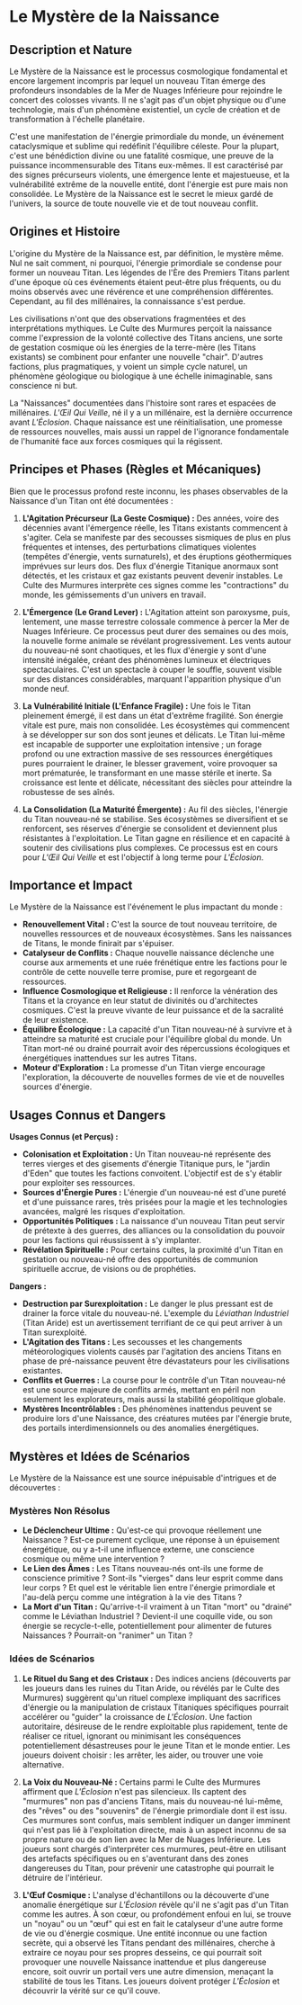 # Le Mystère de la Naissance

## Description et Nature

Le Mystère de la Naissance est le processus cosmologique fondamental et encore largement incompris par lequel un nouveau Titan émerge des profondeurs insondables de la Mer de Nuages Inférieure pour rejoindre le concert des colosses vivants. Il ne s'agit pas d'un objet physique ou d'une technologie, mais d'un phénomène existentiel, un cycle de création et de transformation à l'échelle planétaire.

C'est une manifestation de l'énergie primordiale du monde, un événement cataclysmique et sublime qui redéfinit l'équilibre céleste. Pour la plupart, c'est une bénédiction divine ou une fatalité cosmique, une preuve de la puissance incommensurable des Titans eux-mêmes. Il est caractérisé par des signes précurseurs violents, une émergence lente et majestueuse, et la vulnérabilité extrême de la nouvelle entité, dont l'énergie est pure mais non consolidée. Le Mystère de la Naissance est le secret le mieux gardé de l'univers, la source de toute nouvelle vie et de tout nouveau conflit.

## Origines et Histoire

L'origine du Mystère de la Naissance est, par définition, le mystère même. Nul ne sait comment, ni pourquoi, l'énergie primordiale se condense pour former un nouveau Titan. Les légendes de l'Ère des Premiers Titans parlent d'une époque où ces événements étaient peut-être plus fréquents, ou du moins observés avec une révérence et une compréhension différentes. Cependant, au fil des millénaires, la connaissance s'est perdue.

Les civilisations n'ont que des observations fragmentées et des interprétations mythiques. Le Culte des Murmures perçoit la naissance comme l'expression de la volonté collective des Titans anciens, une sorte de gestation cosmique où les énergies de la terre-mère (les Titans existants) se combinent pour enfanter une nouvelle "chair". D'autres factions, plus pragmatiques, y voient un simple cycle naturel, un phénomène géologique ou biologique à une échelle inimaginable, sans conscience ni but.

La "Naissances" documentées dans l'histoire sont rares et espacées de millénaires. *L'Œil Qui Veille*, né il y a un millénaire, est la dernière occurrence avant *L'Éclosion*. Chaque naissance est une réinitialisation, une promesse de ressources nouvelles, mais aussi un rappel de l'ignorance fondamentale de l'humanité face aux forces cosmiques qui la régissent.

## Principes et Phases (Règles et Mécaniques)

Bien que le processus profond reste inconnu, les phases observables de la Naissance d'un Titan ont été documentées :

1.  **L'Agitation Précurseur (La Geste Cosmique) :** Des années, voire des décennies avant l'émergence réelle, les Titans existants commencent à s'agiter. Cela se manifeste par des secousses sismiques de plus en plus fréquentes et intenses, des perturbations climatiques violentes (tempêtes d'énergie, vents surnaturels), et des éruptions géothermiques imprévues sur leurs dos. Des flux d'énergie Titanique anormaux sont détectés, et les cristaux et gaz existants peuvent devenir instables. Le Culte des Murmures interprète ces signes comme les "contractions" du monde, les gémissements d'un univers en travail.

2.  **L'Émergence (Le Grand Lever) :** L'Agitation atteint son paroxysme, puis, lentement, une masse terrestre colossale commence à percer la Mer de Nuages Inférieure. Ce processus peut durer des semaines ou des mois, la nouvelle forme animale se révélant progressivement. Les vents autour du nouveau-né sont chaotiques, et les flux d'énergie y sont d'une intensité inégalée, créant des phénomènes lumineux et électriques spectaculaires. C'est un spectacle à couper le souffle, souvent visible sur des distances considérables, marquant l'apparition physique d'un monde neuf.

3.  **La Vulnérabilité Initiale (L'Enfance Fragile) :** Une fois le Titan pleinement émergé, il est dans un état d'extrême fragilité. Son énergie vitale est pure, mais non consolidée. Les écosystèmes qui commencent à se développer sur son dos sont jeunes et délicats. Le Titan lui-même est incapable de supporter une exploitation intensive ; un forage profond ou une extraction massive de ses ressources énergétiques pures pourraient le drainer, le blesser gravement, voire provoquer sa mort prématurée, le transformant en une masse stérile et inerte. Sa croissance est lente et délicate, nécessitant des siècles pour atteindre la robustesse de ses aînés.

4.  **La Consolidation (La Maturité Émergente) :** Au fil des siècles, l'énergie du Titan nouveau-né se stabilise. Ses écosystèmes se diversifient et se renforcent, ses réserves d'énergie se consolident et deviennent plus résistantes à l'exploitation. Le Titan gagne en résilience et en capacité à soutenir des civilisations plus complexes. Ce processus est en cours pour *L'Œil Qui Veille* et est l'objectif à long terme pour *L'Éclosion*.

## Importance et Impact

Le Mystère de la Naissance est l'événement le plus impactant du monde :

*   **Renouvellement Vital :** C'est la source de tout nouveau territoire, de nouvelles ressources et de nouveaux écosystèmes. Sans les naissances de Titans, le monde finirait par s'épuiser.
*   **Catalyseur de Conflits :** Chaque nouvelle naissance déclenche une course aux armements et une ruée frénétique entre les factions pour le contrôle de cette nouvelle terre promise, pure et regorgeant de ressources.
*   **Influence Cosmologique et Religieuse :** Il renforce la vénération des Titans et la croyance en leur statut de divinités ou d'architectes cosmiques. C'est la preuve vivante de leur puissance et de la sacralité de leur existence.
*   **Équilibre Écologique :** La capacité d'un Titan nouveau-né à survivre et à atteindre sa maturité est cruciale pour l'équilibre global du monde. Un Titan mort-né ou drainé pourrait avoir des répercussions écologiques et énergétiques inattendues sur les autres Titans.
*   **Moteur d'Exploration :** La promesse d'un Titan vierge encourage l'exploration, la découverte de nouvelles formes de vie et de nouvelles sources d'énergie.

## Usages Connus et Dangers

**Usages Connus (et Perçus) :**

*   **Colonisation et Exploitation :** Un Titan nouveau-né représente des terres vierges et des gisements d'énergie Titanique purs, le "jardin d'Eden" que toutes les factions convoitent. L'objectif est de s'y établir pour exploiter ses ressources.
*   **Sources d'Énergie Pures :** L'énergie d'un nouveau-né est d'une pureté et d'une puissance rares, très prisées pour la magie et les technologies avancées, malgré les risques d'exploitation.
*   **Opportunités Politiques :** La naissance d'un nouveau Titan peut servir de prétexte à des guerres, des alliances ou la consolidation du pouvoir pour les factions qui réussissent à s'y implanter.
*   **Révélation Spirituelle :** Pour certains cultes, la proximité d'un Titan en gestation ou nouveau-né offre des opportunités de communion spirituelle accrue, de visions ou de prophéties.

**Dangers :**

*   **Destruction par Surexploitation :** Le danger le plus pressant est de drainer la force vitale du nouveau-né. L'exemple du *Léviathan Industriel* (Titan Aride) est un avertissement terrifiant de ce qui peut arriver à un Titan surexploité.
*   **L'Agitation des Titans :** Les secousses et les changements météorologiques violents causés par l'agitation des anciens Titans en phase de pré-naissance peuvent être dévastateurs pour les civilisations existantes.
*   **Conflits et Guerres :** La course pour le contrôle d'un Titan nouveau-né est une source majeure de conflits armés, mettant en péril non seulement les explorateurs, mais aussi la stabilité géopolitique globale.
*   **Mystères Incontrôlables :** Des phénomènes inattendus peuvent se produire lors d'une Naissance, des créatures mutées par l'énergie brute, des portails interdimensionnels ou des anomalies énergétiques.

## Mystères et Idées de Scénarios

Le Mystère de la Naissance est une source inépuisable d'intrigues et de découvertes :

### Mystères Non Résolus

*   **Le Déclencheur Ultime :** Qu'est-ce qui provoque réellement une Naissance ? Est-ce purement cyclique, une réponse à un épuisement énergétique, ou y a-t-il une influence externe, une conscience cosmique ou même une intervention ?
*   **Le Lien des Âmes :** Les Titans nouveau-nés ont-ils une forme de conscience primitive ? Sont-ils "vierges" dans leur esprit comme dans leur corps ? Et quel est le véritable lien entre l'énergie primordiale et l'au-delà perçu comme une intégration à la vie des Titans ?
*   **La Mort d'un Titan :** Qu'arrive-t-il vraiment à un Titan "mort" ou "drainé" comme le Léviathan Industriel ? Devient-il une coquille vide, ou son énergie se recycle-t-elle, potentiellement pour alimenter de futures Naissances ? Pourrait-on "ranimer" un Titan ?

### Idées de Scénarios

1.  **Le Rituel du Sang et des Cristaux :** Des indices anciens (découverts par les joueurs dans les ruines du Titan Aride, ou révélés par le Culte des Murmures) suggèrent qu'un rituel complexe impliquant des sacrifices d'énergie ou la manipulation de cristaux Titaniques spécifiques pourrait accélérer ou "guider" la croissance de *L'Éclosion*. Une faction autoritaire, désireuse de le rendre exploitable plus rapidement, tente de réaliser ce rituel, ignorant ou minimisant les conséquences potentiellement désastreuses pour le jeune Titan et le monde entier. Les joueurs doivent choisir : les arrêter, les aider, ou trouver une voie alternative.

2.  **La Voix du Nouveau-Né :** Certains parmi le Culte des Murmures affirment que *L'Éclosion* n'est pas silencieux. Ils captent des "murmures" non pas d'anciens Titans, mais du nouveau-né lui-même, des "rêves" ou des "souvenirs" de l'énergie primordiale dont il est issu. Ces murmures sont confus, mais semblent indiquer un danger imminent qui n'est pas lié à l'exploitation directe, mais à un aspect inconnu de sa propre nature ou de son lien avec la Mer de Nuages Inférieure. Les joueurs sont chargés d'interpréter ces murmures, peut-être en utilisant des artefacts spécifiques ou en s'aventurant dans des zones dangereuses du Titan, pour prévenir une catastrophe qui pourrait le détruire de l'intérieur.

3.  **L'Œuf Cosmique :** L'analyse d'échantillons ou la découverte d'une anomalie énergétique sur *L'Éclosion* révèle qu'il ne s'agit pas d'un Titan comme les autres. À son cœur, ou profondément enfoui en lui, se trouve un "noyau" ou un "œuf" qui est en fait le catalyseur d'une autre forme de vie ou d'énergie cosmique. Une entité inconnue ou une faction secrète, qui a observé les Titans pendant des millénaires, cherche à extraire ce noyau pour ses propres desseins, ce qui pourrait soit provoquer une nouvelle Naissance inattendue et plus dangereuse encore, soit ouvrir un portail vers une autre dimension, menaçant la stabilité de tous les Titans. Les joueurs doivent protéger *L'Éclosion* et découvrir la vérité sur ce qu'il couve.